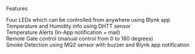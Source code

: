 Features

Four LEDs which can be controlled from anywhere using Blynk app   
Temperature and Humidity info using DHTT sensor   
Temperature Alerts (In-App notification + mail)     
Remote Gate control (manual control from 0 to 180 degrees)      
Smoke Detection using MQ2 sensor with buzzer and Blynk app notification
